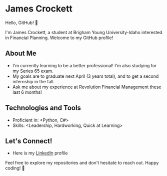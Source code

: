 # James Crockett

Hello, GitHub! 👋

I'm James Crockett, a student at Brigham Young University-Idaho interested in Financial Planning. Welcome to my GitHub profile!

## About Me

- I'm currently learning to be a better professional! I'm also studying for my Series 65 exam.
- My goals are to graduate next April (3 years total), and to get a second internship in the fall.
- Ask me about my experience at Revolution Financial Management these last 6 months!

## Technologies and Tools

- Proficient in: <Python, C#>
- Skills: <Leadership, Hardworking, Quick at Learning>

## Let's Connect!

- Here is my [LinkedIn](https://www.linkedin.com/in/james-crockett/) profile

Feel free to explore my repositories and don't hesitate to reach out. Happy coding! 🚀
